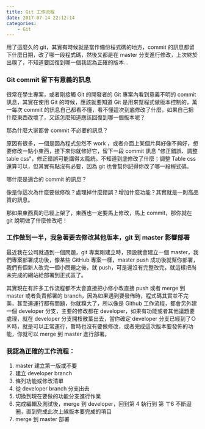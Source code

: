 ```yaml
---
title: Git 工作流程
date: 2017-07-14 22:12:14
categories:
    - Git
---
```

用了這麼久的 git，其實有時候就是當作備份程式碼的地方，commit 的訊息都留下什麼日期，改了哪一段程式碼，然後又都是在 master 分支進行修改，上次終於出糗了，不知道要回復到哪一個我認為正確的版本...

<!--more-->

### Git commit 留下有意義的訊息

很常在學生專案，或者剛接觸 Git 的開發者的 Git 專案內看到意義不明的 commit 訊息，其實在使用 Git 的時候，應該就要知道 Git 是用來幫程式做版本控制的，萬一每次 commit 的訊息自己都看不懂，看不懂這次到底修改了什麼，如果自己把什麼東西改壞了，又該怎麼知道應該回復到哪一個版本呢？

那為什麼大家都會 commit 不必要的訊息？

原因有很多，一個是因為程式忽然不 work ，或者介面上某個片與好像不夠好，想要修改一點小東西，接下來你就修好它，留下一段 commit 訊息 "修正錯誤、調整 table css"，修正錯誤可能講得太籠統，不知道到底修改了什麼；調整 Table css 還算可以，但其實有點沒有必要，因為 git 也會幫你記得你改了哪一段程式碼。

哪什麼是適合的 commit 的訊息？

像是你這次為什麼要做修改？處理掉什麼錯誤？增加什麼功能？其實就是一則高品質的訊息。

那如果東西真的已經上架了，東西也一定要馬上修改，馬上 commit，那你就在 git 說明做了什麼修改吧！

### 工作做到一半，我急著要去修改其他版本，git 到 master 影響部署

最近我在公司就遇到一個問題，git 專案剛建立時，預設就會建立一個 master，我們專案部署成功後，像某些 GitHub 專案一樣，master push 成功後就幫你部署，我們有個新人改完一個小問題之後，就 push，可是還沒有完整改完，就這樣把尚未完成的網站給部署到正式區了。

其實現在有許多工作流程都不太會直接把小修小改直接 push 或者 merge 到 master 或者負責部署的 branch，因為如果遇到要發佈時，程式碼其實並不完美，甚至連運行都有問題，你就糗大了，所以像是 Github 工作流程，都會另外建一個 developer 分支，主要的修改都在 developer，如果有功能或者其他議題要處理，就在 developer 分支開枝散葉出去，當你確定 developer 分支已經到了ＯＫ時，就是可以正常運行，暫時也沒有要做修改，或者完成這次版本要發佈的功能，你就可以 merge 到 master 進行部署。

### 我認為正確的工作流程：

1. master 建立第一版或不要
2. 建立 developer branch
3. 條列功能或修改清單
4. 從 developer branch 分支出去
5. 切換到現在要做的功能分支進行作業
6. 完成編輯及測試後，merge 到 developer，回到第 4 執行到 第 ㄒ6 不斷迴圈，直到完成此次上線版本要完成的項目
7. merge 到 master 部署